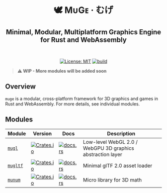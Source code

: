 <h1 align="center">🕊 MᴜGᴇ · むげ</h1>
<h2 align="center">Minimal, Modular, Multiplatform Graphics Engine for Rust and WebAssembly</h2>
<br />
<p align="center">
  <a href="./LICENSE"><img src="https://img.shields.io/badge/License-MIT-yellow.svg" alt="License: MIT" /></a> 
  <a href="https://github.com/andykswong/muge/actions"><img src="https://github.com/andykswong/muge/workflows/Rust/badge.svg" alt="build" /></a>
</p>

> **⚠ WIP - More modules will be added soon**

## Overview
`muge` is a modular, cross-platform framework for 3D graphics and games in Rust and WebAssembly. For more details, see individual modules.

## Modules
|Module|Version|Docs|Description|
|------|-------|----|-----------|
|[`mugl`](./crates/mugl)|[![Crates.io](https://img.shields.io/crates/v/mugl)](https://crates.io/crates/mugl)|[![docs.rs](https://img.shields.io/docsrs/mugl)](https://docs.rs/mugl)|Low-level WebGL 2.0 / WebGPU 3D graphics abstraction layer|
|[`mugltf`](./crates/mugltf)|[![Crates.io](https://img.shields.io/crates/v/mugltf)](https://crates.io/crates/mugltf)|[![docs.rs](https://img.shields.io/docsrs/mugltf)](https://docs.rs/mugltf)|Minimal glTF 2.0 asset loader|
|[`munum`](./crates/munum)|[![Crates.io](https://img.shields.io/crates/v/munum)](https://crates.io/crates/munum)|[![docs.rs](https://img.shields.io/docsrs/munum)](https://docs.rs/munum)|Micro library for 3D math
